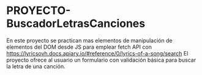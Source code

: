 # PROYECTO-BuscadorLetrasCanciones

En este proyecto se practican mas elementos de manipulación de elementos del DOM desde JS para emplear fetch API con https://lyricsovh.docs.apiary.io/#reference/0/lyrics-of-a-song/search 
El proyecto ofrece al usuario un formulario con validación básica para buscar la letra de una canción.
